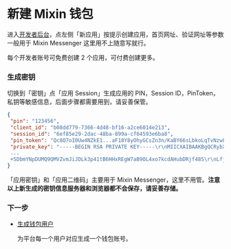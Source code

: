 # 新建 Mixin 钱包

进入[开发者后台](/dashboard)，点左侧「新应用」按提示创建应用，首页网址、验证网址等参数一般用于 Mixin Messenger 这里用不上随意写就行。

每个开发者账号可免费创建 2 个应用，可付费创建更多。

### 生成密钥

切换到「密钥」点「应用 Session」生成应用的 PIN，Session ID，PinToken，私钥等敏感信息，后面步骤都需要用到，请妥善保管。

```json
{
 "pin": "123456",
 "client_id": "b08dd779-7366-4d48-bf16-a2ce6014e213",
 "session_id": "6ef85e29-2dac-48ba-899a-cf64593e6ba8",
 "pin_token": "Qc8O7oI0Uw4NZkE1...aF18Y8yOhyGCsZn3n/KaBY66sLbkoLqTvNzwLxxqUYJ12HRaJgyHMql6ezLW5mgfh0wXxH2m3tSvP9qywX0YzuyCUGOrR1h4b8CyOdwm25Rtjdo8OBr6R4V4kJnE8DvY/mBfkpF0WqNLxY=",
 "private_key": "-----BEGIN RSA PRIVATE KEY-----\r\nMIICXAIBAAKBgQCRybXjMUn9OZnxxtfuHPHcK2OADKQmejSDVr/i/3GaqljcVv4H\r\nyTiil/WcO1kVSyOSi8XarcikO5rR8ceM0paZs0drk7+cxdVMSJCsjoGZ6WrdtW9L\r\n5RROJ/Z6vnhKDzaqH43K4JKAeFtH11LDaWb8kC2CAy8RpZSUdI69bm2E4QIDAQAB\r\nAoGAAnXW/fiM+RsJwAzNBBW09zQ8P6L2
 ...
 +5DbmYNpDUMQ9QMVZvmJiJDLk3p41tB6HHxREgW7aB9OL4xo7kcdAHubDRjf48S\r\nLfjKDGyBcFKmpuGP0wJBANP/qrYroIHugYgJ7RumKlbp7ep0ApBLD8R9+HlHOLoh\r\nao6cSE5BlKeEUQzKIGPG1VqZPpaW2gbezpJbfUC+3ao=\r\n-----END RSA PRIVATE KEY-----\r\n"
}
```

「应用密钥」和「应用二维码」主要用于 Mixin Messenger，这里不用管。**注意以上新生成的密钥信息服务器和浏览器都不会保存，请妥善存储。**

### 下一步

- [生成钱包用户](./create-network-user)

  为平台每一个用户对应生成一个钱包账号。
  